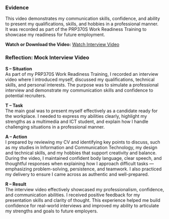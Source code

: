 ### Evidence
This video demonstrates my communication skills, confidence, and ability to present my qualifications, skills, and hobbies in a professional manner.  
It was recorded as part of the PRP370S Work Readiness Training to showcase my readiness for future employment.

**Watch or Download the Video:**
[Watch Interview Video](media/220280150.mp4)

### Reflection: Mock Interview Video

**S – Situation**  
As part of my PRP370S Work Readiness Training, I recorded an interview video where I introduced myself, discussed my qualifications, technical skills, and personal interests. The purpose was to simulate a professional interview and demonstrate my communication skills and confidence to potential recruiters.

**T – Task**  
The main goal was to present myself effectively as a candidate ready for the workplace. I needed to express my abilities clearly, highlight my strengths as a multimedia and ICT student, and explain how I handle challenging situations in a professional manner.

**A – Action**  
I prepared by reviewing my CV and identifying key points to discuss, such as my studies in Information and Communication Technology, my design and technical skills, and my hobbies that support creativity and balance. During the video, I maintained confident body language, clear speech, and thoughtful responses when explaining how I approach difficult tasks — emphasizing problem-solving, persistence, and teamwork. I also practiced my delivery to ensure I came across as authentic and well-prepared.

**R – Result**  
The interview video effectively showcased my professionalism, confidence, and communication abilities. I received positive feedback for my presentation skills and clarity of thought. This experience helped me build confidence for real-world interviews and improved my ability to articulate my strengths and goals to future employers.
